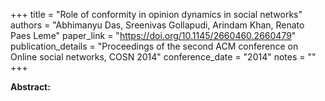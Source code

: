 +++
title = "Role of conformity in opinion dynamics in social networks"
authors = "Abhimanyu Das, Sreenivas Gollapudi, Arindam Khan, Renato Paes Leme"
paper_link = "https://doi.org/10.1145/2660460.2660479"
publication_details = "Proceedings of the second ACM conference on Online social networks,  COSN 2014"
conference_date = "2014"
notes = ""
+++

<b>Abstract:</b>
